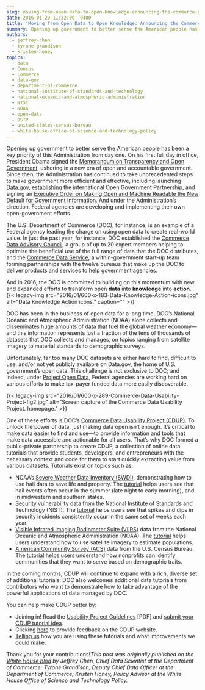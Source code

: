 ```yaml
---
slug: moving-from-open-data-to-open-knowledge-announcing-the-commerce-data-usability-project
date: 2016-01-29 11:32:00 -0400
title: 'Moving from Open Data to Open Knowledge: Announcing the Commerce Data Usability Project'
summary: Opening up government to better serve the American people has been a key priority of this Administration from day one. On his first full day in office, President Obama signed the Memorandum on Transparency and Open Government, ushering in a new era of open and accountable government. Since then, the Administration has continued to take
authors:
  - jeffrey-chen
  - tyrone-grandison
  - kristen-honey
topics:
  - data
  - Census
  - Commerce
  - data-gov
  - department-of-commerce
  - national-institute-of-standards-and-technology
  - national-oceanic-and-atmospheric-administration
  - NIST
  - NOAA
  - open-data
  - OSTP
  - united-states-census-bureau
  - white-house-office-of-science-and-technology-policy
---
```


Opening up government to better serve the American people has been a key priority of this Administration from day one. On his first full day in office, President Obama signed the [Memorandum on Transparency and Open Government](http://www.whitehouse.gov/the_press_office/TransparencyandOpenGovernment/), ushering in a new era of open and accountable government. Since then, the Administration has continued to take unprecedented steps to make government more efficient and effective, including launching [Data.gov](http://www.data.gov/), [establishing](https://www.whitehouse.gov/the-press-office/2011/09/20/fact-sheet-open-government-partnership) the international Open Government Partnership, and signing an [Executive Order on Making Open and Machine Readable the New Default for Government Information](https://www.whitehouse.gov/the-press-office/2013/05/09/executive-order-making-open-and-machine-readable-new-default-government-). And under the Administration&#8217;s direction, Federal agencies are developing and implementing their own open-government efforts.

The U.S. Department of Commerce (DOC), for instance, is an example of a Federal agency leading the charge on using open data to create real-world value. In just the past year, for instance, DOC established the [Commerce Data Advisory Council](http://www.esa.doc.gov/content/commerce-data-advisory-council-cdac), a group of up to 20 expert members helping to optimize the beneficial use of the full range of data that the DOC distributes, and the [Commerce Data Service](https://www.commerce.gov/news/blog/2015/11/announcing-commerce-data-service), a within-government start-up team forming partnerships with the twelve bureaus that make up the DOC to deliver products and services to help government agencies.

And in 2016, the DOC is committed to building on this momentum with new and expanded efforts to transform open **data** into **knowledge** into **action**. {{< legacy-img src="2016/01/600-x-183-Data-Knowledge-Action-icons.jpg" alt="Data Knowledge Action icons." caption="" >}} 

DOC has been in the business of open data for a long time. DOC’s National Oceanic and Atmospheric Administration (NOAA) alone collects and disseminates huge amounts of data that fuel the global weather economy—and this information represents just a fraction of the tens of thousands of datasets that DOC collects and manages, on topics ranging from satellite imagery to material standards to demographic surveys.

Unfortunately, far too many DOC datasets are either hard to find, difficult to use, and/or not yet publicly available on Data.gov, the home of U.S. government’s open data. This challenge is not exclusive to DOC; and indeed, under [Project Open Data](https://project-open-data.cio.gov/), Federal agencies are working hard on various efforts to make tax-payer funded data more easily discoverable.

{{< legacy-img src="2016/01/600-x-289-Commerce-Data-Usability-Project-fig2.jpg" alt="Screen capture of the Commerce Data Usability Project. homepage." >}}

One of these efforts is DOC’s [Commerce Data Usability Project (CDUP)](https://www.commerce.gov/datausability/). To unlock the power of data, just making data open isn’t enough. It’s critical to make data easier to find and use—to provide information and tools that make data accessible and actionable for all users. That’s why DOC formed a public-private partnership to create CDUP, a collection of online data tutorials that provide students, developers, and entrepreneurs with the necessary context and code for them to start quickly extracting value from various datasets. Tutorials exist on topics such as:

  * NOAA’s [Severe Weather Data Inventory (SWDI)](http://www.ncdc.noaa.gov/swdi/), demonstrating how to use hail data to save life and property. The [tutorial](https://commercedataservice.github.io/tutorial_noaa_hail/) helps users see that hail events often occur in the summer (late night to early morning), and in midwestern and southern states.
  * [Security vulnerability data](https://nvd.nist.gov/home.cfm) from the National Institute of Standards and Technology (NIST). The [tutorial](http://commercedataservice.github.io/tutorial_nist_nvd/) helps users see that spikes and dips in security incidents consistently occur in the same set of weeks each year.
  * [Visible Infrared Imaging Radiometer Suite (VIIRS)](http://ncc.nesdis.noaa.gov/VIIRS/) data from the National Oceanic and Atmospheric Administration (NOAA). The [tutorial](http://commercedataservice.github.io/tutorial_viirs_part1/) helps users understand how to use satellite imagery to estimate populations.
  * [American Community Survey (ACS)](https://www.census.gov/programs-surveys/acs/) data from the U.S. Census Bureau. The [tutorial](http://commercedataservice.github.io/tutorial_acs_rank/) helps users understand how nonprofits can identify communities that they want to serve based on demographic traits.

In the coming months, CDUP will continue to expand with a rich, diverse set of additional tutorials. DOC also welcomes additional data tutorials from contributors who want to demonstrate how to take advantage of the powerful applications of data managed by DOC.

You can help make CDUP better by:

  * Joining in! Read the [Usability Project Guidelines](https://www.commerce.gov/datausability/docs/CDUP%20Guidelines.pdf) [PDF] and [submit your CDUP tutorial idea](mailto:datausability@doc.gov?subject=%5BCDUP%5D%20Idea).
  * Clicking [here](https://github.com/CommerceDataService/DataUsability_Website/issues) to provide feedback on the CDUP website.
  * [Telling us](mailto:datausability@doc.gov?subject=%5BCDUP%5D:%20How%20I%20am%20using%20CDUP%20tutorials) how you are using these tutorials and what improvements we could make.

Thank you for your contributions!_This post was originally published on the [White House blog](https://www.whitehouse.gov/blog/2016/01/29/moving-open-data-open-knowledge-announcing-commerce-data-usability-project) by Jeffrey Chen, Chief Data Scientist at the Department of Commerce; Tyrone Grandison, Deputy Chief Data Officer at the Department of Commerce; Kristen Honey, Policy Advisor at the White House Office of Science and Technology Policy._